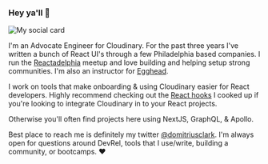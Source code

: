 ### Hey ya'll 👋

![My social card](https://res.cloudinary.com/testing-hooks-upload/image/upload/v1594327700/og-image_1_c2xx6n.png)

I'm an Advocate Engineer for Cloudinary. For the past three years I've written a bunch of React UI's through a few Philadelphia based companies. I run the [Reactadelphia](https://meetup.com/reactadelphia) meetup and love building and helping setup strong communities. I'm also an instructor for [Egghead](https://egghead.io/instructors/domitrius-clark).

I work on tools that make onboarding & using Cloudinary easier for React developers. Highly recommend checking out the [React hooks](https://github.com/domitriusclark/use-cloudinary) I cooked up if you're looking to integrate Cloudinary in to your React projects. 

Otherwise you'll often find projects here using NextJS, GraphQL, & Apollo.

Best place to reach me is definitely my twitter [@domitriusclark](https://twitter.com/domitriusclark). I'm always open for questions around DevRel, tools that I use/write, building a community, or bootcamps. :heart:
